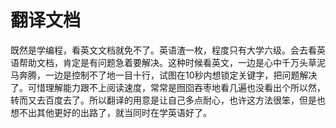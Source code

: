 # 翻译文档

 既然是学编程，看英文文档就免不了。英语渣一枚，程度只有大学六级。会去看英语帮助文档，肯定是有问题急着要解决。这种时候看英文，一边是心中千万头草泥马奔腾，一边是控制不了地一目十行，试图在10秒内想锁定关键字，把问题解决了。可惜理解能力跟不上阅读速度，常常是囫囵吞枣地看几遍也没看出个所以然，转而又去百度去了。所以翻译的用意是让自己多点耐心，也许这方法很笨，但是也想不出其他更好的出路了，就当同时在学英语好了。